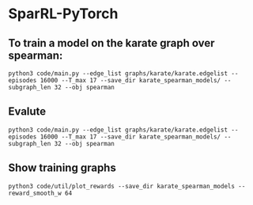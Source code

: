 # SparRL-PyTorch

## To train a model on the karate graph over spearman:
```code
python3 code/main.py --edge_list graphs/karate/karate.edgelist --episodes 16000 --T_max 17 --save_dir karate_spearman_models/ --subgraph_len 32 --obj spearman
```

## Evalute
```code
python3 code/main.py --edge_list graphs/karate/karate.edgelist --episodes 16000 --T_max 17 --save_dir karate_spearman_models/ --subgraph_len 32 --obj spearman
```

## Show training graphs
```code
python3 code/util/plot_rewards --save_dir karate_spearman_models --reward_smooth_w 64
```



